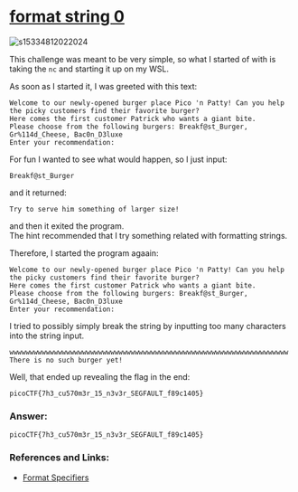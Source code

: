 # <a href="https://play.picoctf.org/practice/challenge/433">format string 0</a>

![s15334812022024](https://a.okmd.dev/md/674d86072e7e1.png)

This challenge was meant to be very simple, so what I started of with is taking the `nc` and starting it up on my WSL.

As soon as I started it, I was greeted with this text:
```
Welcome to our newly-opened burger place Pico 'n Patty! Can you help the picky customers find their favorite burger?
Here comes the first customer Patrick who wants a giant bite.
Please choose from the following burgers: Breakf@st_Burger, Gr%114d_Cheese, Bac0n_D3luxe
Enter your recommendation:
```

For fun I wanted to see what would happen, so I just input:
```
Breakf@st_Burger
```
and it returned:
```
Try to serve him something of larger size!
```

and then it exited the program.<br>
The hint recommended that I try something related with formatting strings.

Therefore, I started the program agaain:
```
Welcome to our newly-opened burger place Pico 'n Patty! Can you help the picky customers find their favorite burger?
Here comes the first customer Patrick who wants a giant bite.
Please choose from the following burgers: Breakf@st_Burger, Gr%114d_Cheese, Bac0n_D3luxe
Enter your recommendation: 
```

I tried to possibly simply break the string by inputting too many characters into the string input.
```
wwwwwwwwwwwwwwwwwwwwwwwwwwwwwwwwwwwwwwwwwwwwwwwwwwwwwwwwwwwwwwwwwwwww
There is no such burger yet!
```

Well, that ended up revealing the flag in the end:
```
picoCTF{7h3_cu570m3r_15_n3v3r_SEGFAULT_f89c1405}
```

### Answer:
```
picoCTF{7h3_cu570m3r_15_n3v3r_SEGFAULT_f89c1405}
```

### References and Links:
- <a href="https://www.geeksforgeeks.org/format-specifiers-in-c/"> Format Specifiers</a>
